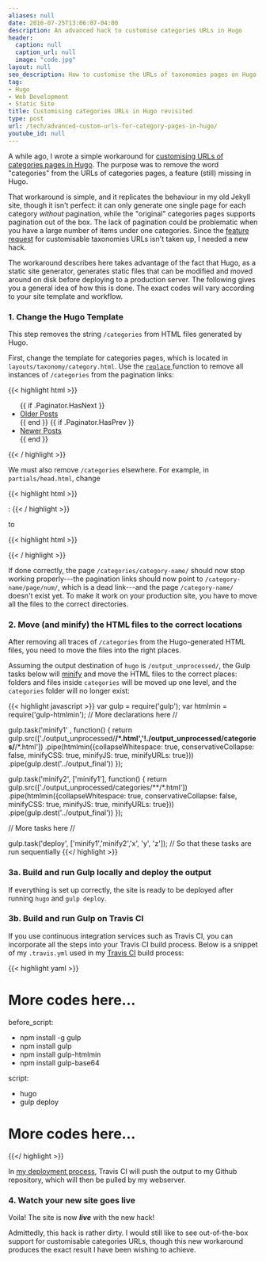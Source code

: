 ```yaml
---
aliases: null
date: 2016-07-25T13:06:07-04:00
description: An advanced hack to customise categories URLs in Hugo
header:
  caption: null
  caption_url: null
  image: "code.jpg"
layout: null
seo_description: How to customise the URLs of taxonomies pages on Hugo with an advanced hack and some automation
tag:
- Hugo
- Web Development
- Static Site
title: Customising categories URLs in Hugo revisited
type: post
url: /tech/advanced-custom-urls-for-category-pages-in-hugo/
youtube_id: null
---
```


A while ago, I wrote a simple workaround for [customising URLs of categories pages in Hugo](/tech/custom-urls-for-category-pages-in-hugo/). The purpose was to remove the word "categories" from the URLs of categories pages, a feature (still) missing in Hugo.

That workaround is simple, and it replicates the behaviour in my old Jekyll site, though it isn't perfect: it can only generate one single page for each category *without* pagination, while the "original" categories pages supports pagination out of the box. The lack of pagination could be problematic when you have a large number of items under one categories. Since the [feature request](https://github.com/spf13/hugo/issues/1208#issuecomment-218691671) for customisable taxonomies URLs isn't taken up, I needed a new hack.

The workaround describes here takes advantage of the fact that Hugo, as a static site generator, generates static files that can be modified and moved around on disk before deploying to a production server. The following gives you a general idea of how this is done. The exact codes will vary according to your site template and workflow.

### 1. Change the Hugo Template

This step removes the string `/categories` from HTML files generated by Hugo.

First, change the template for categories pages, which is located in `layouts/taxonomy/category.html`. Use the [`replace` ](https://gohugo.io/templates/functions#replace) function to remove all instances of `/categories` from the pagination links:

{{< highlight html >}}
<ul class="pager">
  {{ if .Paginator.HasNext }}
    <li class="next">
      <span>
        <a href="{{ replace .Paginator.Next.URL "/categories" "" }}">Older Posts</a>
      </span>
    </li>
  {{ end }}
  {{ if .Paginator.HasPrev }}
    <li class="previous">
      <span>
        <a href="{{ replace .Paginator.Prev.URL "/categories" "" }}">Newer Posts</a>
      </span>
    </li>
  {{ end }}
</ul>
{{< / highlight >}}

We must also remove `/categories` elsewhere. For example, in `partials/head.html`, change

{{< highlight html >}}
<link rel="canonical" href="{{ .Permalink }}" />:
{{< / highlight >}}

to

{{< highlight html >}}
<link rel="canonical" href="{{ replace .Permalink "/categories" "" }}" />
{{< / highlight >}}

If done correctly, the page `/categories/category-name/` should now stop working properly---the pagination links should now point to `/category-name/page/num/`, which is a dead link---and the page `/category-name/` doesn't exist yet. To make it work on your production site, you have to move all the files to the correct directories.

### 2. Move (and minify) the HTML files to the correct locations

After removing all traces of `/categories` from the Hugo-generated HTML files, you need to move the files into the right places.

Assuming the output destination of `hugo` is `/output_unprocessed/`, the Gulp tasks below will [minify](https://www.npmjs.com/package/gulp-htmlmin) and move the HTML files to the correct places: folders and files inside `categories` will be moved up one level, and the `categories` folder will no longer exist:

{{< highlight javascript >}}
var gulp = require('gulp');
var htmlmin = require('gulp-htmlmin');
// More declarations here //

gulp.task('minify1' , function() {
  return gulp.src(['./output_unprocessed/**/*.html','!./output_unprocessed/categories/**/*.html'])
    .pipe(htmlmin({collapseWhitespace: true, conservativeCollapse: false, minifyCSS: true, minifyJS: true, minifyURLs: true}))
    .pipe(gulp.dest('../output_final'))
});

gulp.task('minify2', ['minify1'], function() {
  return gulp.src(['./output_unprocessed/categories/**/*.html'])
    .pipe(htmlmin({collapseWhitespace: true, conservativeCollapse: false, minifyCSS: true, minifyJS: true, minifyURLs: true}))
    .pipe(gulp.dest('../output_final'))
});

// More tasks here //

gulp.task('deploy', ['minify1','minify2','x', 'y', 'z']); // So that these tasks are run sequentially
{{</ highlight >}}

### 3a. Build and run Gulp locally and deploy the output

If everything is set up correctly, the site is ready to be deployed after running `hugo` and `gulp deploy`.

### 3b. Build and run Gulp on Travis CI

If you use continuous integration services such as Travis CI, you can incorporate all the steps into your Travis CI build process. Below is a snippet of my `.travis.yml` used in my [Travis CI](/tech/hugo-site-deployment-workflow/) build process:

{{< highlight yaml >}}
# More codes here...

before_script:
- npm install -g gulp
- npm install gulp
- npm install gulp-htmlmin
- npm install gulp-base64

script:
- hugo
- gulp deploy

# More codes here...
{{</ highlight >}}

In [my deployment process](/tech/hugo-site-deployment-workflow/), Travis CI will push the output to my Github repository, which will then be pulled by my webserver.

### 4. Watch your new site goes live

Voila! The site is now ***live*** with the new hack!

Admittedly, this hack is rather dirty. I would still like to see out-of-the-box support for customisable categories URLs, though this new workaround produces the exact result I have been wishing to achieve.

